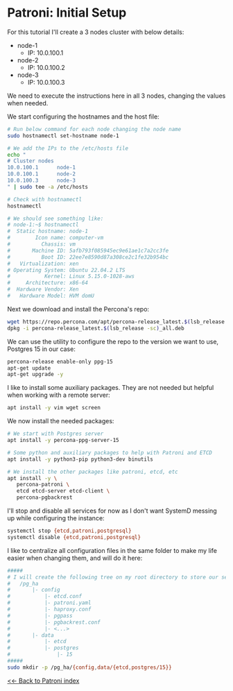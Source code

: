 # Patroni: Initial Setup

For this tutorial I'll create a 3 nodes cluster with below details:
 - node-1 
    - IP: 10.0.100.1
 - node-2 
    - IP: 10.0.100.2
 - node-3 
    - IP: 10.0.100.3

We need to execute the instructions here in all 3 nodes, changing the values when needed.

We start configuring the hostnames and the host file:

```bash
# Run below command for each node changing the node name
sudo hostnamectl set-hostname node-1

# We add the IPs to the /etc/hosts file
echo "
# Cluster nodes
10.0.100.1      node-1
10.0.100.1      node-2
10.0.100.3      node-3
" | sudo tee -a /etc/hosts

# Check with hostnamectl
hostnamectl

# We should see something like:
# node-1:~$ hostnamectl
#  Static hostname: node-1
#        Icon name: computer-vm
#          Chassis: vm
#       Machine ID: 5afb793f085945ec9e61ae1c7a2cc3fe
#          Boot ID: 22ee7e8590d87a308ce2c1fe32b954bc
#   Virtualization: xen
# Operating System: Ubuntu 22.04.2 LTS              
#           Kernel: Linux 5.15.0-1028-aws
#     Architecture: x86-64
#  Hardware Vendor: Xen
#   Hardware Model: HVM domU
```

Next we download and install the Percona's repo:

```bash
wget https://repo.percona.com/apt/percona-release_latest.$(lsb_release -sc)_all.deb
dpkg -i percona-release_latest.$(lsb_release -sc)_all.deb
```

We can use the utility to configure the repo to the version we want to use, Postgres 15 in our case:

```bash
percona-release enable-only ppg-15
apt-get update
apt-get upgrade -y
```

I like to install some auxiliary packages. They are not needed but helpful when working with a remote server:

```bash
apt install -y vim wget screen
```

We now install the needed packages:

```bash
# We start with Postgres server
apt install -y percona-ppg-server-15

# Some python and auxiliary packages to help with Patroni and ETCD
apt install -y python3-pip python3-dev binutils

# We install the other packages like patroni, etcd, etc
apt install -y \
   percona-patroni \
   etcd etcd-server etcd-client \
   percona-pgbackrest 
```

I'll stop and disable all services for now as I don't want SystemD messing up while configuring the instance:

```bash
systemctl stop {etcd,patroni,postgresql}
systemctl disable {etcd,patroni,postgresql}
```

I like to centralize all configuration files in the same folder to make my life easier when changing them, and will do it here:

```bash
#####
# I will create the following tree on my root directory to store our setup:
#   /pg_ha
#       |- config
#           |- etcd.conf
#           |- patroni.yaml
#           |- haproxy.conf
#           |- pgpass
#           |- pgbackrest.conf
#           |- <...>
#       |- data
#           |- etcd
#           |- postgres
#               |- 15
#####
sudo mkdir -p /pg_ha/{config,data/{etcd,postgres/15}}
```

[<<- Back to Patroni index](/patroni)